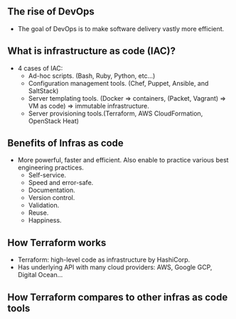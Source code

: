 ## The rise of DevOps
- The goal of DevOps is to make software delivery vastly more efficient.
## What is infrastructure as code (IAC)?
- 4 cases of IAC:
    - Ad-hoc scripts. (Bash, Ruby, Python, etc...)
    - Configuration management tools. (Chef, Puppet, Ansible, and SaltStack)
    - Server templating tools. (Docker => containers, (Packet, Vagrant) => VM as code)
    => immutable infrastructure.
    - Server provisioning tools.(Terraform, AWS CloudFormation, OpenStack Heat)
## Benefits of Infras as code
- More powerful, faster and efficient. Also enable to practice various
best engineering practices.
    - Self-service.
    - Speed and error-safe.
    - Documentation.
    - Version control.
    - Validation.
    - Reuse.
    - Happiness.
## How Terraform works
- Terraform: high-level code as infrastructure by HashiCorp.
- Has underlying API with many cloud providers: AWS, Google GCP, Digital Ocean...
## How Terraform compares to other infras as code tools